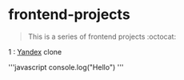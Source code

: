 # frontend-projects

> This is a series of frontend projects :octocat: 

1 : [Yandex](https://yandex.com) clone 


'''javascript
console.log("Hello")
'''
